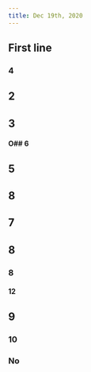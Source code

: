 ```yaml
---
title: Dec 19th, 2020
---
```


## First line
### 4
## 2
## 3
#### O## 6
## 5
## 8
## 7
## 8
### 8
#### 12
## 9
### 10
### No
